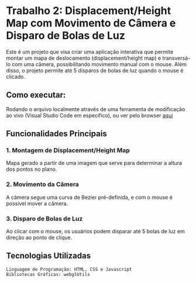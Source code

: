 # Trabalho 2: Displacement/Height Map com Movimento de Câmera e Disparo de Bolas de Luz

Este é um projeto que visa criar uma aplicação interativa que permite montar um mapa de deslocamento (displacement/height map) e transversá-lo com uma câmera, possibilitando movimento manual com o mouse. Além disso, o projeto permite até 5 disparos de bolas de luz quando o mouse é clicado.

## Como executar:
Rodando o arquivo localmente através de uma ferramenta de modificação ao vivo (Visual Studio Code em específico), ou ver pelo browser [aqui](https://cloudioj.github.io/Trabalho-2-CG/)

## Funcionalidades Principais
### 1. Montagem de Displacement/Height Map
Mapa gerado a partir de uma imagem que serve para determinar a altura dos pontos no plano.

### 2. Movimento da Câmera
A câmera segue uma curva de Bezier pré-definida, e com o mouse é possível mover a câmera.

### 3. Disparo de Bolas de Luz
Ao clicar com o mouse, os usuários podem disparar até 5 bolas de luz em direção ao ponto de clique.

## Tecnologias Utilizadas

    Linguagem de Programação: HTML, CSS e Javascript
    Bibliotecas Gráficas: webglUtils
